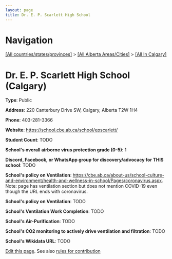 ```yaml
---
layout: page
title: Dr. E. P. Scarlett High School
---
```

# Navigation

[[All countries/states/provinces]](../../..) > [[All Alberta Areas/Cities]](../..) > [[All In Calgary]](..)

# Dr. E. P. Scarlett High School (Calgary)

**Type**: Public

**Address**: 220 Canterbury Drive SW, Calgary, Alberta T2W 1H4

**Phone**: 403-281-3366

**Website**: <https://school.cbe.ab.ca/school/epscarlett/>

**Student Count**: TODO

**School's overall airborne virus protection grade (0-5)**: 1

**Discord, Facebook, or WhatsApp group for discovery/advocacy for THIS school**: TODO

**School's policy on Ventilation**: <https://cbe.ab.ca/about-us/school-culture-and-environment/health-and-wellness-in-school/Pages/coronavirus.aspx>. Note: page has ventilation section but does not mention COVID-19 even though the URL ends with coronavirus.

**School's policy on Ventilation**: TODO

**School's Ventilation Work Completion**: TODO

**School's Air-Purification**: TODO

**School's CO2 monitoring to actively drive ventilation and filtration**: TODO

**School's Wikidata URL**: TODO


[Edit this page](https://github.com/ventilate-schools/AB/edit/main/./Calgary/Dr._E._P._Scarlett_High_School.md). See also [rules for contribution](../../../contribution-rules/)